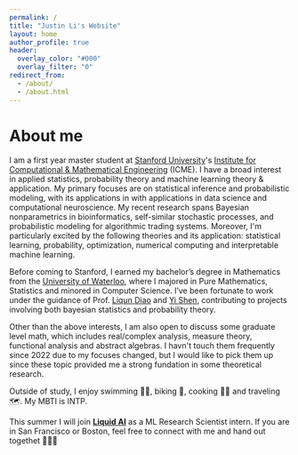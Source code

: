 ```yaml
---
permalink: /
title: "Justin Li's Website"
layout: home
author_profile: true
header:
  overlay_color: "#000"
  overlay_filter: "0"
redirect_from: 
  - /about/
  - /about.html
---
```


# About me
I am a first year master student at [Stanford University](https://www.stanford.edu/)'s [Institute for Computational & Mathematical Engineering](https://icme.stanford.edu/) (ICME). I have a broad interest in applied statistics, probability theory and machine learning theory & application. My primary focuses are on statistical inference and probabilistic modeling, with its applications in with applications in data science and computational neuroscience. My recent research spans Bayesian nonparametrics in bioinformatics, self-similar stochastic processes, and probabilistic modeling for algorithmic trading systems.  Moreover, I'm particularly excited by the following theories and its application: statistical learning, probability, optimization, numerical computing and interpretable machine learning. 

Before coming to Stanford, I earned my bachelor’s degree in Mathematics from the [University of Waterloo](https://uwaterloo.ca/), where I majored in Pure Mathematics, Statistics and minored in Computer Science. I’ve been fortunate to work under the guidance of Prof. [Liqun Diao](http://liqundiao.com/) and [Yi Shen](https://sites.google.com/site/yishenenglish/), contributing to projects involving both bayesian statistics and probability theory.

Other than the above interests, I am also open to discuss some graduate level math, which includes real/complex analysis, measure theory, functional analysis and abstract algebras. I havn't touch them frequently since 2022 due to my focuses changed, but I would like to pick them up since these topic provided me a strong fundation in some theoretical research.

Outside of study, I enjoy swimming 🏊‍♀️, biking 🚴, cooking 👨‍🍳 and traveling 🗺. My MBTI is INTP.

This summer I will join [**Liquid AI**](https://www.liquid.ai/) as a ML Research Scientist intern. If you are in San Francisco or Boston, feel free to connect with me and hand out togethet 🤗🤗🤗
